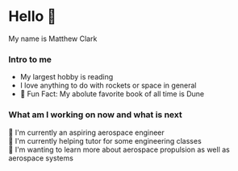 # Hello :wave:  
My name is Matthew Clark  
### Intro to me  
- My largest hobby is reading
- I love anything to do with rockets or space in general 
- :page_with_curl: Fun Fact: My abolute favorite book of all time is Dune  

### What am I working on now and what is next
  
:milky_way: I'm currently an aspiring aerospace engineer  
:notebook: I'm currently helping tutor for some engineering classes   
:nut_and_bolt: I'm wanting to learn more about aerospace propulsion as well as aerospace systems
